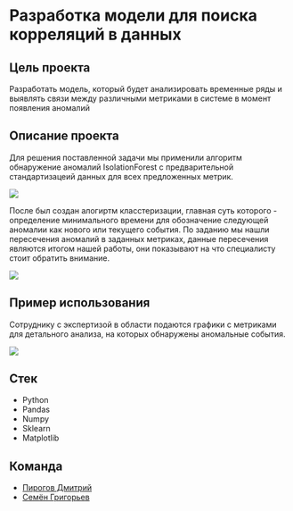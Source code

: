 # Разработка модели для поиска корреляций в данных

## Цель проекта
Разработать модель, который будет анализировать временные ряды и выявлять связи между различными метриками в системе в момент появления аномалий
## Описание проекта
Для решения поставленной задачи мы применили алгоритм обнаружение аномалий IsolationForest с предварительной стандартизацеий данных для всех предложенных метрик.

<img src="https://imgur.com/jCKBWXE.png"/>

После был создан алогиртм класстеризации, главная суть которого - определение минимального времени для обозначение следующей аномалии как нового или текущего события.
По заданию мы нашли пересечения аномалий в заданных метриках, данные пересечения являются итогом нашей работы, они показывают на что специалисту стоит обратить внимание.

<img src="https://imgur.com/qhtB14R.png"/>

## Пример использования
Сотруднику с экспертизой в области подаются графики с метриками для детального анализа, на которых обнаружены аномальные события.

<img src="https://imgur.com/oIO26zb.png"/>

## Стек
- Python
- Pandas
- Numpy
- Sklearn
- Matplotlib

## Команда
 - [Пирогов Дмитрий](https://github.com/PirogovDmitriy)
 - [Семён Григорьев](https://github.com/Nevers15)
